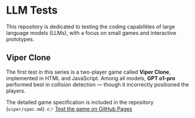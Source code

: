 # LLM Tests

This repository is dedicated to testing the coding capabilities of large language models (LLMs), with a focus on small games and interactive prototypes.

## Viper Clone

The first test in this series is a two-player game called **Viper Clone**, implemented in HTML and JavaScript.
Among all models, **GPT o1-pro** performed best in collision detection — though it incorrectly positioned the players.

The detailed game specification is included in the repository (`viper/spec.md`).
👉 [Test the game on GitHub Pages](https://przemekeu.github.io/llm-tests/viper/)
